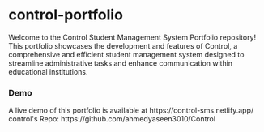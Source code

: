 # control-portfolio
Welcome to the Control Student Management System Portfolio repository!
This portfolio showcases the development and features of Control,
a comprehensive and efficient student management system designed to streamline administrative tasks and enhance communication within educational institutions.
<h3>Demo</h3>
A live demo of this portfolio is available at https://control-sms.netlify.app/ <br>
control's Repo: https://github.com/ahmedyaseen3010/Control
